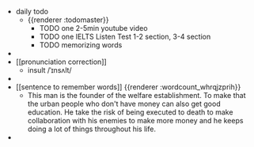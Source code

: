 - daily todo
	- {{renderer :todomaster}}
		- TODO one 2-5min youtube video
		- TODO one IELTS Listen Test 1-2 section, 3-4 section
		- TODO memorizing words
-
- [[pronunciation correction]]
	- insult   /ˈɪnsʌlt/
-
- [[sentence to remember words]] {{renderer :wordcount_whrqjzprih}}
	- This man is the founder of the welfare establishment. To make that the urban people who don't have money can also get good education. He take the risk of being executed to death to make collaboration with his enemies to make more money and he keeps doing a lot of things throughout his life.
-